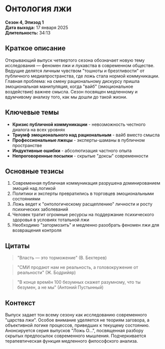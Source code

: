 # Онтология лжи
**Сезон 4, Эпизод 1**  
**Дата выхода:** 17 января 2025  
**Длительность:** 34:13

## Краткое описание

Открывающий выпуск четвертого сезона обозначает новую тему исследования — феномен лжи и лукавства в современном обществе. Ведущие делятся личным чувством "тошноты и брезгливости" от публичного медиапространства, где ложь стала нормой коммуникации. Главная проблема: на смену рациональному дискурсу пришла эмоциональная манипуляция, когда "вайб" (эмоциональное воздействие) важнее смысла. Сезон посвящен медленному и вдумчивому анализу того, как мы дошли до такой жизни.

## Ключевые темы

- **Кризис публичной коммуникации** - невозможность честного диалога на всех уровнях
- **Триумф эмоционального над рациональным** - вайб вместо смысла
- **Профессиональные лжецы** - эксперты-шаманы в публичном пространстве
- **Индуктивные ошибки** - абсолютизация частного опыта
- **Непроговоренные посылки** - скрытые "доксы" современности

## Основные тезисы

1. Современная публичная коммуникация разрушена доминированием эмоций над логикой
2. Политики и эксперты превратились в торговцев эмоциональными состояниями
3. Ложь ведет к "онтологическому расщеплению" личности и росту психических заболеваний
4. Человек тратит огромные ресурсы на поддержание психического здоровья в условиях тотальной лжи
5. Необходимо "затормозить" и медленно разобрать феномен лжи для возвращения контроля

## Цитаты

> "Власть — это торможение" (В. Бехтерев)

> "СМИ продают нам не реальность, а головокружение от реальности" (Ж. Бодрийяр)

> "В конце времён 100 безумных скажет разумному, что ты безумен, а не мы" (Антоний Пустынный)

## Контекст

Выпуск задает тон всему сезону как исследованию современного "царства лжи". Особое внимание уделяется не теориям заговора, а объективной логике процессов, приведших к текущему состоянию. Анонсируется серия выпусков "Ложь О...", посвященная разбору скрытых предпосылок современного мышления. Подчеркивается терапевтическая функция медленного философского анализа.